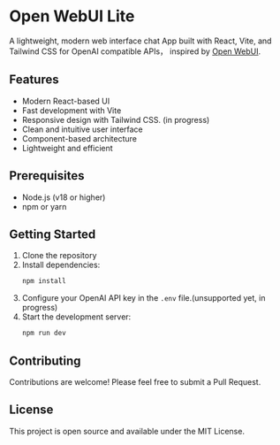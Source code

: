 # Open WebUI Lite

A lightweight, modern web interface chat App built with React, Vite, and Tailwind CSS for OpenAI compatible APIs， inspired by [Open WebUI](https://github.com/open-webui/open-webui).

## Features

- Modern React-based UI
- Fast development with Vite
- Responsive design with Tailwind CSS. (in progress)
- Clean and intuitive user interface
- Component-based architecture
- Lightweight and efficient

## Prerequisites

- Node.js (v18 or higher)
- npm or yarn

## Getting Started

1. Clone the repository
2. Install dependencies:
   ```bash
   npm install
   ```
3. Configure your OpenAI API key in the `.env` file.(unsupported yet, in progress)
4. Start the development server:
   ```bash
   npm run dev
   ```
## Contributing

Contributions are welcome! Please feel free to submit a Pull Request.

## License

This project is open source and available under the MIT License.

